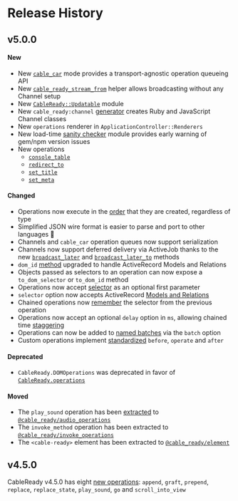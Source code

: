 # Release History

## v5.0.0

#### New

* New [`cable_car`](/guide/cable-car#introducing-cable_car) mode provides a transport-agnostic operation queueing API
* New [`cable_ready_stream_from`](/guide/cable-ready-stream-from) helper allows broadcasting without any Channel setup
* New [`CableReady::Updatable`](/guide/updatable) module
* New `cable_ready:channel` [generator](/guide/working-with-cableready#channel-generator) creates Ruby and JavaScript Channel classes
* New `operations` renderer in `ApplicationController::Renderers`
* New load-time [sanity checker](/hello-world/installation#upgrading-package-versions-and-sanity) module provides early warning of gem/npm version issues
* New operations
  * [`console_table`](/reference/operations/notifications#console-table)
  * [`redirect_to`](/reference/operations/browser-manipulations#redirect-to)
  * [`set_title`](/reference/operations/browser-manipulations#set-title)
  * [`set_meta`](/reference/operations/event-dispatch#set-meta)


#### Changed

* Operations now execute in the [order](/guide/working-with-cableready#operation-execution-order) that they are created, regardless of type
* Simplified JSON wire format is easier to parse and port to other languages 🤩
* Channels and `cable_car` operation queues now support serialization
* Channels now support deferred delivery via ActiveJob thanks to the new [`broadcast_later`](/reference/methods#broadcast-later-clear-true) and [`broadcast_later_to`](/reference/methods#broadcast-later-to-model-clear-true) methods
* `dom_id` [method](/reference/methods#dom-id-record-prefix-nil) upgraded to handle ActiveRecord Models and Relations
* Objects passed as selectors to an operation can now expose a `to_dom_selector` or `to_dom_id` method
* Operations now accept [selector](/guide/working-with-cableready#selector-as-optional-first-argument) as an optional first parameter
* `selector` option now accepts ActiveRecord [Models and Relations](/guide/working-with-cableready#selector-will-accept-ar-models-and-relations)
* Chained operations now [remember](/guide/working-with-cableready#selector-remembers-the-previous-selector) the selector from the previous operation
* Operations now accept an optional `delay` option in `ms`, allowing chained time [staggering](/guide/working-with-cableready#staggering-operations)
* Operations can now be added to [named batches](/guide/working-with-cableready#operation-batches) via the `batch` option
* Custom operations implement [standardized](/guide/customization#before-operate-after) `before`, `operate` and `after`

#### Deprecated

* `CableReady.DOMOperations` was deprecated in favor of [`CableReady.operations`](/guide/customization#custom-operations)

#### Moved

* The `play_sound` operation has been [extracted](/guide/customization#importing-audiooperations) to [`@cable_ready/audio_operations`](https://github.com/cableready/audio_operations)
* The `invoke_method` operation has been extracted to [`@cable_ready/invoke_operations`](https://github.com/cableready/invoke_operations)
* The `<cable-ready>` element has been extracted to [`@cable_ready/element`](https://github.com/cableready/element)


## v4.5.0

CableReady v4.5.0 has eight [new operations](/reference/operations/): `append`, `graft`, `prepend`, `replace`, `replace_state`, `play_sound`, `go` and `scroll_into_view`
